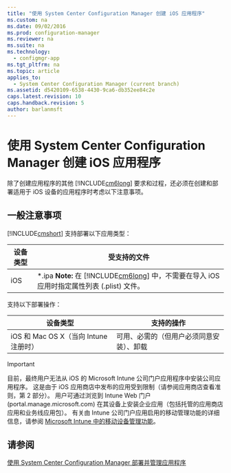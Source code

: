 ```yaml
---
title: "使用 System Center Configuration Manager 创建 iOS 应用程序"
ms.custom: na
ms.date: 09/02/2016
ms.prod: configuration-manager
ms.reviewer: na
ms.suite: na
ms.technology: 
  - configmgr-app
ms.tgt_pltfrm: na
ms.topic: article
applies_to: 
  - System Center Configuration Manager (current branch)
ms.assetid: d5420109-6538-4430-9ca6-db352ee84c2e
caps.latest.revision: 10
caps.handback.revision: 5
author: barlanmsft
---
```

# 使用 System Center Configuration Manager 创建 iOS 应用程序
除了创建应用程序的其他 [!INCLUDE[cm6long](../LocTest/includes/cm6long_md.md)] 要求和过程，还必须在创建和部署适用于 iOS 设备的应用程序时考虑以下注意事项。  
  
## 一般注意事项  
 [!INCLUDE[cmshort](../LocTest/includes/cmshort_md.md)] 支持部署以下应用类型：  
  
|设备类型|受支持的文件|  
|----------|------------|  
|iOS|\*.ipa **Note:**  在 [!INCLUDE[cm6long](../LocTest/includes/cm6long_md.md)] 中，不需要在导入 iOS 应用时指定属性列表 \(.plist\) 文件。|  
  
 支持以下部署操作：  
  
|设备类型|支持的操作|  
|----------|-----------|  
|iOS 和 Mac OS X（当向 Intune 注册时）|可用、必需的（但用户必须同意安装）、卸载|  
  
> [!IMPORTANT]  
>  目前，最终用户无法从 iOS 的 Microsoft Intune 公司门户应用程序中安装公司应用程序。 这是由于 iOS 应用商店中发布的应用受到限制（请参阅应用商店查看准则，第 2 部分）。 用户可通过浏览到 Intune Web 门户 \(portal.manage.microsoft.com\) 在其设备上安装企业应用（包括托管的应用商店应用和业务线应用包）。 有关由 Intune 公司门户应用启用的移动管理功能的详细信息，请参阅 [Microsoft Intune 中的移动设备管理功能](https://technet.microsoft.com/library/dn600287.aspx)。  
  
## 请参阅  
 [使用 System Center Configuration Manager 部署并管理应用程序](../LocTest/Deploy-and-manage-applications-with-System-Center-Configuration-Manager.md)
